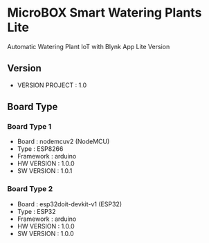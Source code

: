 # MicroBOX Smart Watering Plants Lite
Automatic Watering Plant IoT with Blynk App Lite Version

## Version
- VERSION PROJECT : 1.0

## Board Type
### Board Type 1
- Board           : nodemcuv2 (NodeMCU)
- Type            : ESP8266
- Framework       : arduino
- HW VERSION	  : 1.0.0
- SW VERSION	  : 1.0.1

### Board Type 2
- Board           : esp32doit-devkit-v1 (ESP32)
- Type            : ESP32
- Framework       : arduino
- HW VERSION	  : 1.0.0
- SW VERSION	  : 1.0.0
